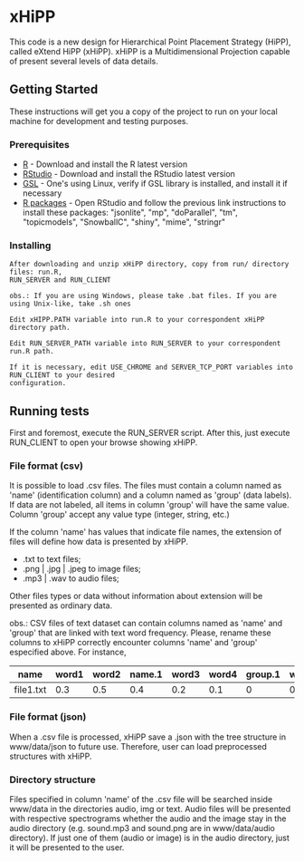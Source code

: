 # xHiPP

This code is a new design for Hierarchical Point Placement Strategy (HiPP), called
eXtend HiPP (xHiPP). xHiPP is a Multidimensional Projection capable of present several levels
of data details.

## Getting Started

These instructions will get you a copy of the project to run on your local machine for development and testing purposes. 

### Prerequisites

* [R](https://www.r-project.org/) - Download and install the R latest version
* [RStudio](https://www.rstudio.com/products/rstudio/download/) - Download and install the RStudio latest version
* [GSL](https://www.gnu.org/software/gsl/) - One's using Linux, verify if GSL library is installed, and install it if necessary
* [R packages](https://www.r-bloggers.com/installing-r-packages/) - Open RStudio and follow the previous link instructions to install these packages:  "jsonlite", "mp", "doParallel", "tm", "topicmodels", "SnowballC", "shiny", "mime", "stringr"

### Installing

```
After downloading and unzip xHiPP directory, copy from run/ directory files: run.R, 
RUN_SERVER and RUN_CLIENT

obs.: If you are using Windows, please take .bat files. If you are using Unix-like, take .sh ones
```

```
Edit xHIPP.PATH variable into run.R to your correspondent xHiPP directory path. 
```

```
Edit RUN_SERVER_PATH variable into RUN_SERVER to your correspondent run.R path.
```

```
If it is necessary, edit USE_CHROME and SERVER_TCP_PORT variables into RUN_CLIENT to your desired 
configuration.
```

## Running tests

First and foremost, execute the RUN_SERVER script. After this, just execute RUN_CLIENT to open your browse showing xHiPP.

### File format (csv)

It is possible to load .csv files. The files must contain a column named as 'name' (identification column) and a column named as 'group' (data labels). If data are not labeled,
all items in column 'group' will have the same value. Column 'group' accept any value type (integer, string, etc.)

If the column 'name' has values that indicate file names, the extension of files will define how data is presented by xHiPP. 

* .txt to text files;
* .png | .jpg | .jpeg to image files;
* .mp3 | .wav to audio files;

Other files types or data without information about extension will be presented as ordinary data.

obs.: CSV files of text dataset can contain columns named as 'name' and 'group' that are linked with text word frequency. Please, rename these columns to xHiPP correctly encounter 
columns 'name' and 'group' especified above. For instance,

| name  | word1 | word2 | name.1 | word3 | word4 | group.1 | word5 | group |
| ----- | ----- | ----- | ------ | ----- | ----- | ------- | ----- | ----- |
| file1.txt | 0.3 | 0.5 | 0.4 | 0.2 | 0.1 | 0 | 0 | news |

### File format (json)

When a .csv file is processed, xHiPP save a .json with the tree structure in www/data/json to future use. Therefore, user can load preprocessed structures with xHiPP.

### Directory structure

Files specified in column 'name' of the .csv file will be searched inside www/data in the directories audio, img or text. Audio files will be presented with respective spectrograms
whether the audio and the image stay in the audio directory (e.g. sound.mp3 and sound.png are in www/data/audio directory). If just one of them (audio or image) is in the audio directory,
just it will be presented to the user.












